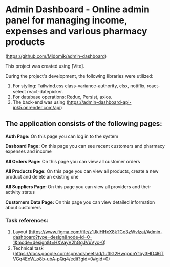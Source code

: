 # Admin Dashboard - Online admin panel for managing income, expenses and various pharmacy products

(https://github.com/Midomik/admin-dashboard)

This project was created using [Vite].

During the project's development, the following libraries were utilized:

1.  For styling: Tailwind.css class-variance-authority, clsx, notiflix, react-select react-datepicker.
2.  For database operations: Redux, Persist, axios.
3.  The back-end was using (https://admin-dashboard-api-ipk5.onrender.com/api)

## The application consists of the following pages:

**Auth Page:** On this page you can log in to the system

**Dasboard Page:** On this page you can see recent customers and pharmacy expenses and income

**All Orders Page:** On this page you can view all customer orders

**All Products Page:** On this page you can view all products, create a new product and delete an existing one

**All Suppliers Page:** On this page you can view all providers and their activity status

**Customers Data Page:** On this page you can view detailed information about customers

### Task references:

1.  Layout
    (https://www.figma.com/file/z1JklHHxX8kTGo3zWvlzat/Admin-dashboard?type=design&node-id=0-1&mode=design&t=HXVayV2hGgJVuVyc-0)
2.  Technical task
    (https://docs.google.com/spreadsheets/d/1ufIlG2HwqppnY1by3HD4l6TVGq4EoW_o8b-ubA-pQq4/edit?gid=0#gid=0)

